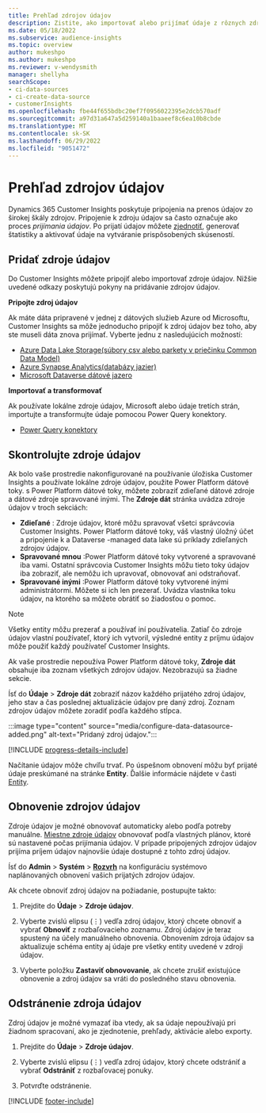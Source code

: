```yaml
---
title: Prehľad zdrojov údajov
description: Zistite, ako importovať alebo prijímať údaje z rôznych zdrojov.
ms.date: 05/18/2022
ms.subservice: audience-insights
ms.topic: overview
author: mukeshpo
ms.author: mukeshpo
ms.reviewer: v-wendysmith
manager: shellyha
searchScope:
- ci-data-sources
- ci-create-data-source
- customerInsights
ms.openlocfilehash: fbe44f655bdbc20ef7f0956022395e2dcb570adf
ms.sourcegitcommit: a97d31a647a5d259140a1baaeef8c6ea10b8cbde
ms.translationtype: MT
ms.contentlocale: sk-SK
ms.lasthandoff: 06/29/2022
ms.locfileid: "9051472"
---
```

# <a name="data-sources-overview"></a>Prehľad zdrojov údajov

Dynamics 365 Customer Insights poskytuje pripojenia na prenos údajov zo širokej škály zdrojov. Pripojenie k zdroju údajov sa často označuje ako proces *prijímania údajov*. Po prijatí údajov môžete [zjednotiť](data-unification.md), generovať štatistiky a aktivovať údaje na vytváranie prispôsobených skúseností.

## <a name="add-data-sources"></a>Pridať zdroje údajov

Do Customer Insights môžete pripojiť alebo importovať zdroje údajov. Nižšie uvedené odkazy poskytujú pokyny na pridávanie zdrojov údajov.

**Pripojte zdroj údajov**

Ak máte dáta pripravené v jednej z dátových služieb Azure od Microsoftu, Customer Insights sa môže jednoducho pripojiť k zdroj údajov bez toho, aby ste museli dáta znova prijímať. Vyberte jednu z nasledujúcich možností:
- [Azure Data Lake Storage(súbory csv alebo parkety v priečinku Common Data Model)](connect-common-data-model.md)
- [Azure Synapse Analytics(databázy jazier)](connect-synapse.md)
- [Microsoft Dataverse dátové jazero](connect-dataverse-managed-lake.md)

**Importovať a transformovať**

Ak používate lokálne zdroje údajov, Microsoft alebo údaje tretích strán, importujte a transformujte údaje pomocou Power Query konektory.
- [Power Query konektory](connect-power-query.md)

## <a name="review-data-sources"></a>Skontrolujte zdroje údajov

Ak bolo vaše prostredie nakonfigurované na používanie úložiska Customer Insights a používate lokálne zdroje údajov, použite Power Platform dátové toky. s Power Platform dátové toky, môžete zobraziť zdieľané dátové zdroje a dátové zdroje spravované inými. The **Zdroje dát** stránka uvádza zdroje údajov v troch sekciách:
- **Zdieľané** : Zdroje údajov, ktoré môžu spravovať všetci správcovia Customer Insights. Power Platform dátové toky, váš vlastný úložný účet a pripojenie k a Dataverse -managed data lake sú príklady zdieľaných zdrojov údajov.
- **Spravované mnou** :Power Platform dátové toky vytvorené a spravované iba vami. Ostatní správcovia Customer Insights môžu tieto toky údajov iba zobraziť, ale nemôžu ich upravovať, obnovovať ani odstraňovať.
- **Spravované inými** :Power Platform dátové toky vytvorené inými administrátormi. Môžete si ich len prezerať. Uvádza vlastníka toku údajov, na ktorého sa môžete obrátiť so žiadosťou o pomoc.
> [!NOTE]
> Všetky entity môžu prezerať a používať iní používatelia. Zatiaľ čo zdroje údajov vlastní používateľ, ktorý ich vytvoril, výsledné entity z príjmu údajov môže použiť každý používateľ Customer Insights.

Ak vaše prostredie nepoužíva Power Platform dátové toky, **Zdroje dát** obsahuje iba zoznam všetkých zdrojov údajov. Nezobrazujú sa žiadne sekcie.

Ísť do **Údaje** > **Zdroje dát** zobraziť názov každého prijatého zdroj údajov, jeho stav a čas poslednej aktualizácie údajov pre daný zdroj. Zoznam zdrojov údajov môžete zoradiť podľa každého stĺpca.

:::image type="content" source="media/configure-data-datasource-added.png" alt-text="Pridaný zdroj údajov.":::

[!INCLUDE [progress-details-include](includes/progress-details-pane.md)]

Načítanie údajov môže chvíľu trvať. Po úspešnom obnovení môžu byť prijaté údaje preskúmané na stránke **Entity**. Ďalšie informácie nájdete v časti [Entity](entities.md).

## <a name="refresh-data-sources"></a>Obnovenie zdrojov údajov

Zdroje údajov je možné obnovovať automaticky alebo podľa potreby manuálne. [Miestne zdroje údajov](connect-power-query.md#add-data-from-on-premises-data-sources) obnovovať podľa vlastných plánov, ktoré sú nastavené počas prijímania údajov. V prípade pripojených zdrojov údajov prijíma príjem údajov najnovšie údaje dostupné z tohto zdroj údajov.

Ísť do **Admin** > **Systém** > [**Rozvrh**](system.md#schedule-tab) na konfiguráciu systémovo naplánovaných obnovení vašich prijatých zdrojov údajov.

Ak chcete obnoviť zdroj údajov na požiadanie, postupujte takto:

1. Prejdite do **Údaje** > **Zdroje údajov**.

1. Vyberte zvislú elipsu (&vellip;) vedľa zdroj údajov, ktorý chcete obnoviť a vybrať **Obnoviť** z rozbaľovacieho zoznamu. Zdroj údajov je teraz spustený na účely manuálneho obnovenia. Obnovením zdroja údajov sa aktualizuje schéma entity aj údaje pre všetky entity uvedené v zdroji údajov.

1. Vyberte položku **Zastaviť obnovovanie**, ak chcete zrušiť existujúce obnovenie a zdroj údajov sa vráti do posledného stavu obnovenia.

## <a name="delete-a-data-source"></a>Odstránenie zdroja údajov

Zdroj údajov je možné vymazať iba vtedy, ak sa údaje nepoužívajú pri žiadnom spracovaní, ako je zjednotenie, prehľady, aktivácie alebo exporty.

1. Prejdite do **Údaje** > **Zdroje údajov**.

2. Vyberte zvislú elipsu (&vellip;) vedľa zdroj údajov, ktorý chcete odstrániť a vybrať **Odstrániť** z rozbaľovacej ponuky.

3. Potvrďte odstránenie.


[!INCLUDE [footer-include](includes/footer-banner.md)]
